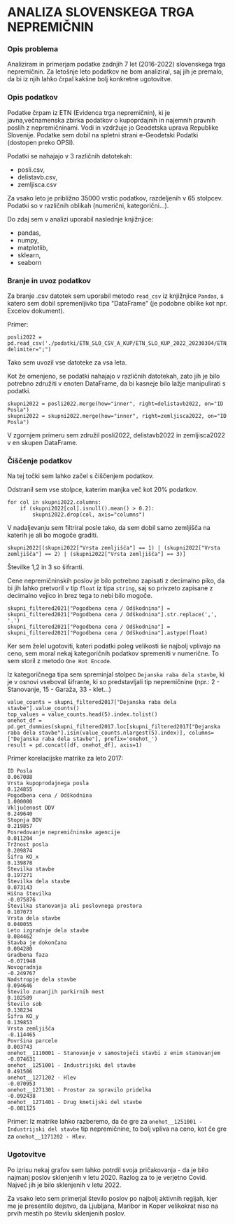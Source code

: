 
# ANALIZA SLOVENSKEGA TRGA NEPREMIČNIN
### Opis problema
Analiziram in primerjam podatke zadnjih 7 let (2016-2022) slovenskega trga nepremičnin. Za letošnje leto podatkov ne bom analiziral, saj jih je premalo, da bi iz njih lahko črpal kakšne bolj konkretne ugotovitve.

### Opis podatkov
Podatke črpam iz ETN (Evidenca trga nepremičnin), ki je javna,večnamenska zbirka podatkov o kupoprdajnih in najemnih pravnih poslih z nepremičninami. Vodi in vzdržuje jo Geodetska uprava Republike Slovenije. Podatke sem dobil na spletni strani e-Geodetski Podatki (dostopen preko OPSI).

Podatki se nahajajo v 3 različnih datotekah:

- posli.csv,
- delistavb.csv,
- zemljisca.csv

Za vsako leto je približno 35000 vrstic podatkov, razdeljenih v 65 stolpcev. Podatki so v različnih oblikah (numerični, kategorični...).

Do zdaj sem v analizi uporabil naslednje knjižnjice:
- pandas,
- numpy,
- matplotlib,
- sklearn,
- seaborn

### Branje in uvoz podatkov

Za branje .csv datotek sem uporabil metodo `read_csv` iz knjižnjice `Pandas`, s katero sem dobil spremenljivko tipa "DataFrame" (je podobne oblike kot npr. Excelov dokument). 

Primer:
```
posli2022 = pd.read_csv('./podatki/ETN_SLO_CSV_A_KUP/ETN_SLO_KUP_2022_20230304/ETN_SLO_KUP_2022_posli_20230304.csv', delimiter=";")
```
Tako sem uvozil vse datoteke za vsa leta.

Kot že omenjeno, se podatki nahajajo v različnih datotekah, zato jih je bilo potrebno združiti v enoten DataFrame, da bi kasneje bilo lažje manipulirati s podatki.

```
skupni2022 = posli2022.merge(how="inner", right=delistavb2022, on="ID Posla")
skupni2022 = skupni2022.merge(how="inner", right=zemljisca2022, on="ID Posla")
```

V zgornjem primeru sem združil posli2022, delistavb2022 in zemljisca2022 v en skupen DataFrame. 

### Čiščenje podatkov

Na tej točki sem lahko začel s čiščenjem podatkov.

Odstranil sem vse stolpce, katerim manjka več kot 20% podatkov.

```
for col in skupni2022.columns:
    if (skupni2022[col].isnull().mean() > 0.2):
        skupni2022.drop(col, axis="columns")
```

V nadaljevanju sem filtriral posle tako, da sem dobil samo zemljišča na katerih je ali bo mogoče graditi.

```
skupni2022[(skupni2022["Vrsta zemljišča"] == 1) | (skupni2022["Vrsta zemljišča"] == 2) | (skupni2022["Vrsta zemljišča"] == 3)]
```
Številke 1,2 in 3 so šifranti.

Cene nepremičninskih poslov je bilo potrebno zapisati z decimalno piko, da bi jih lahko pretvoril v tip `float` iz tipa `string`, saj so privzeto zapisane z decimalno vejico in brez tega to nebi bilo mogoče. 

```
skupni_filtered2021["Pogodbena cena / Odškodnina"] = skupni_filtered2021["Pogodbena cena / Odškodnina"].str.replace(',', '.')
skupni_filtered2021["Pogodbena cena / Odškodnina"] = skupni_filtered2021["Pogodbena cena / Odškodnina"].astype(float)
```

Ker sem želel ugotoviti, kateri podatki poleg velikosti še najbolj vplivajo na ceno, sem moral nekaj kategoričnih podatkov spremeniti v numerične. To sem storil z metodo `One Hot Encode`. 

Iz kategoričnega tipa sem spreminjal stolpec `Dejanska raba dela stavbe`, ki je v osnovi vseboval šifrante, ki so predstavljali tip nepremičnine (npr.: 2 - Stanovanje, 15 - Garaža, 33 - klet...)

```
value_counts = skupni_filtered2017["Dejanska raba dela stavbe"].value_counts()
top_values = value_counts.head(5).index.tolist()
onehot_df = pd.get_dummies(skupni_filtered2017.loc[skupni_filtered2017["Dejanska raba dela stavbe"].isin(value_counts.nlargest(5).index)], columns=["Dejanska raba dela stavbe"], prefix='onehot_')
result = pd.concat([df, onehot_df], axis=1)
```

Primer korelacijske matrike za leto 2017:
```
ID Posla                                                                0.067088
Vrsta kupoprodajnega posla                                              0.124855
Pogodbena cena / Odškodnina                                             1.000000
Vključenost DDV                                                         0.249640
Stopnja DDV                                                             0.219857
Posredovanje nepremičninske agencije                                    0.011204
Tržnost posla                                                           0.209874
Šifra KO_x                                                              0.139878
Številka stavbe                                                         0.197271
Številka dela stavbe                                                    0.073143
Hišna številka                                                         -0.075876
Številka stanovanja ali poslovnega prostora                             0.107073
Vrsta dela stavbe                                                       0.040055
Leto izgradnje dela stavbe                                              0.084462
Stavba je dokončana                                                     0.004280
Gradbena faza                                                          -0.071948
Novogradnja                                                            -0.249767
Nadstropje dela stavbe                                                  0.094646
Število zunanjih parkirnih mest                                         0.102589
Število sob                                                             0.138234
Šifra KO_y                                                              0.139853
Vrsta zemljišča                                                        -0.114465
Površina parcele                                                        0.003743
onehot__1110001 - Stanovanje v samostoječi stavbi z enim stanovanjem   -0.074631
onehot__1251001 - Industrijski del stavbe                               0.491506
onehot__1271202 - Hlev                                                 -0.070953
onehot__1271301 - Prostor za spravilo pridelka                         -0.092438
onehot__1271401 - Drug kmetijski del stavbe                            -0.081125
```
Primer: Iz matrike lahko razberemo, da če gre za `onehot__1251001 - Industrijski del stavbe` tip nepremičnine, to bolj vpliva na ceno, kot če gre za `onehot__1271202 - Hlev`.

### Ugotovitve
Po izrisu nekaj grafov sem lahko potrdil svoja pričakovanja - da je bilo najmanj poslov sklenjenih v letu 2020. Razlog za to je verjetno Covid. Največ jih je bilo sklenjenih v letu 2022.

Za vsako leto sem primerjal število poslov po najbolj aktivnih regijah, kjer me je presentilo dejstvo, da Ljubljana, Maribor in Koper velikokrat niso na prvih mestih po številu sklenjenih poslov.
